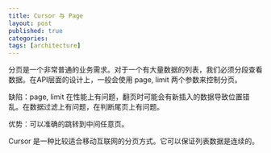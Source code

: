 ```yaml
---
title: Cursor 与 Page
layout: post
published: true
categories: 
tags: [architecture]
---
```


分页是一个非常普通的业务需求。对于一个有大量数据的列表，我们必须分段查看数据。在API层面的设计上，一般会使用 page, limit 两个参数来控制分页。

缺陷：page, limit 在性能上有问题，翻页时可能会有新插入的数据导致位置错乱。在数据过滤上有问题，在判断尾页上有问题。

优势：可以准确的跳转到中间任意页。


Cursor 是一种比较适合移动互联网的分页方式。它可以保证列表数据是连续的。
